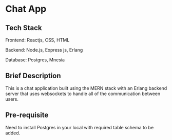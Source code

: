 # Chat App

## Tech Stack
Frontend: Reactjs, CSS, HTML

Backend: Node.js, Express js, Erlang

Database: Postgres, Mnesia

## Brief Description
This is a chat application built using the MERN stack with an Erlang backend server that uses websockets to handle all of the communication between users.

## Pre-requisite
Need to install Postgres in your local with required table schema to be added.
